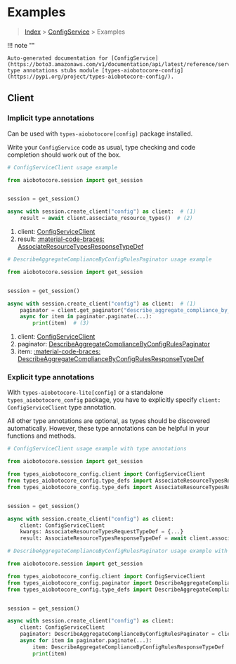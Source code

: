 # Examples

> [Index](../README.md) > [ConfigService](./README.md) > Examples

!!! note ""

    Auto-generated documentation for [ConfigService](https://boto3.amazonaws.com/v1/documentation/api/latest/reference/services/config.html#configservice)
    type annotations stubs module [types-aiobotocore-config](https://pypi.org/project/types-aiobotocore-config/).

## Client

### Implicit type annotations

Can be used with `types-aiobotocore[config]` package installed.

Write your `ConfigService` code as usual,
type checking and code completion should work out of the box.



```python
# ConfigServiceClient usage example

from aiobotocore.session import get_session


session = get_session()

async with session.create_client("config") as client:  # (1)
    result = await client.associate_resource_types()  # (2)
```

1. client: [ConfigServiceClient](./client.md)
2. result: [:material-code-braces: AssociateResourceTypesResponseTypeDef](./type_defs.md#associateresourcetypesresponsetypedef) 



```python
# DescribeAggregateComplianceByConfigRulesPaginator usage example

from aiobotocore.session import get_session


session = get_session()

async with session.create_client("config") as client:  # (1)
    paginator = client.get_paginator("describe_aggregate_compliance_by_config_rules")  # (2)
    async for item in paginator.paginate(...):
        print(item)  # (3)
```

1. client: [ConfigServiceClient](./client.md)
2. paginator: [DescribeAggregateComplianceByConfigRulesPaginator](./paginators.md#describeaggregatecompliancebyconfigrulespaginator)
3. item: [:material-code-braces: DescribeAggregateComplianceByConfigRulesResponseTypeDef](./type_defs.md#describeaggregatecompliancebyconfigrulesresponsetypedef) 




### Explicit type annotations

With `types-aiobotocore-lite[config]`
or a standalone `types_aiobotocore_config` package, you have to explicitly specify
`client: ConfigServiceClient` type annotation.

All other type annotations are optional, as types should be discovered automatically.
However, these type annotations can be helpful in your functions and methods.


```python
# ConfigServiceClient usage example with type annotations

from aiobotocore.session import get_session

from types_aiobotocore_config.client import ConfigServiceClient
from types_aiobotocore_config.type_defs import AssociateResourceTypesResponseTypeDef
from types_aiobotocore_config.type_defs import AssociateResourceTypesRequestTypeDef


session = get_session()

async with session.create_client("config") as client:
    client: ConfigServiceClient
    kwargs: AssociateResourceTypesRequestTypeDef = {...}
    result: AssociateResourceTypesResponseTypeDef = await client.associate_resource_types(**kwargs)
```



```python
# DescribeAggregateComplianceByConfigRulesPaginator usage example with type annotations

from aiobotocore.session import get_session

from types_aiobotocore_config.client import ConfigServiceClient
from types_aiobotocore_config.paginator import DescribeAggregateComplianceByConfigRulesPaginator
from types_aiobotocore_config.type_defs import DescribeAggregateComplianceByConfigRulesResponseTypeDef


session = get_session()

async with session.create_client("config") as client:
    client: ConfigServiceClient
    paginator: DescribeAggregateComplianceByConfigRulesPaginator = client.get_paginator("describe_aggregate_compliance_by_config_rules")
    async for item in paginator.paginate(...):
        item: DescribeAggregateComplianceByConfigRulesResponseTypeDef
        print(item)
```


